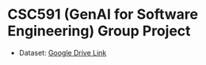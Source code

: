 # CSC591 (GenAI for Software Engineering) Group Project

- Dataset: [Google Drive Link](https://drive.google.com/drive/folders/1OHX1descsZ7Yh4SQO9R9J3BkgtDn8Hnf?usp=sharing)
